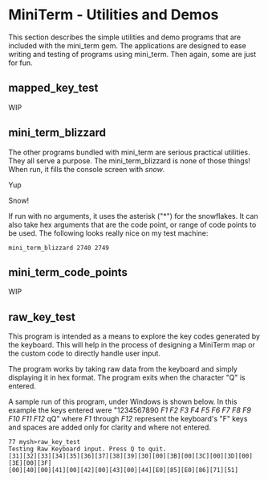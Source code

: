 # MiniTerm - Utilities and Demos

This section describes the simple utilities and demo programs that are included
with the mini_term gem. The applications are designed to ease writing and
testing of programs using mini_term. Then again, some are just for fun.

## mapped_key_test

WIP

## mini_term_blizzard

The other programs bundled with mini_term are serious practical utilities. They
all serve a purpose. The mini_term_blizzard is none of those things! When run,
it fills the console screen with _snow_.

Yup

Snow!

If run with no arguments, it uses the asterisk ("*") for the snowflakes. It can
also take hex arguments that are the code point, or range of code points to be
used. The following looks really nice on my test machine:

    mini_term_blizzard 2740 2749

## mini_term_code_points

WIP

## raw_key_test

This program is intended as a means to explore the key codes generated by the
keyboard. This will help in the process of designing a MiniTerm map or the
custom code to directly handle user input.

The program works by taking raw data from the keyboard and simply displaying it
in hex format. The program exits when the character "Q" is entered.

A sample run of this program, under Windows is shown below. In this example the
keys entered were "1234567890 *F1 F2 F3 F4 F5 F6 F7 F8 F9 F10 F11 F12* qQ"
where *F1* through *F12* represent the keyboard's "F" keys and spaces are added
only for clarity and where not entered.

    77 mysh>raw_key_test
    Testing Raw Keyboard input. Press Q to quit.
    [31][32][33][34][35][36][37][38][39][30][00][3B][00][3C][00][3D][00][3E][00][3F]
    [00][40][00][41][00][42][00][43][00][44][E0][85][E0][86][71][51]
